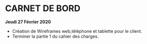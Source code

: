 # CARNET DE BORD

**Jeudi 27 Février 2020**

- Création de Wireframes web,télèphone et tablette pour le client.
- Terminer la partie 1 du cahier des charges.
